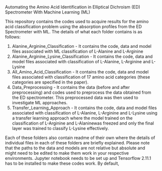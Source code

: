 Automating the Amino Acid Identification in Elliptical Dichroism (ED) Spectrometer With Machine Learning (ML)

This repository contains the codes used to acquire results for the amino acid classification problem using the absorption profiles from the ED Spectrometer with ML. The details of what each folder contains is as follows:

1. Alanine_Arginine_Classification - It contains the code, data and model files associated with ML classification of L-Alanine and L-Arginine
2. Alanine_Arginine_Lysine_Classification - It contains the code, data and model files associated with classification of L-Alanine, L-Arginine and L-Lysine
3. All_Amino_Acid_Classification - It contains the code, data and model files associated with classification of 17 amino acid categories (these categories are specified in the paper).
4. Data_Preprocessing - It contains the data (before and after preprocessing) and codes used to preprocess the data obtained from the ED spectrometer. This preprocessed data was then used to investigate ML approaches.
5. Transfer_Learning_Approach - It contains the code, data and model files associated with classification of L-Alanine, L-Arginine and L-Lysine using a transfer learning approach where the model trained on the classification of L-Arginine and L-Alaninewas freezed and only the final layer was trained to classify L-Lysine effectively.

Each of these folders also contain readme of their own where the details of individual files in each of these folders are briefly explained. Please note that the paths to the data and models are not relative but absolute and might need to be edited to make them work in your respective environments. Jupyter notebook needs to be set up and Tensorflow 2.11.1 has to be installed to make these codes work. By default, 
